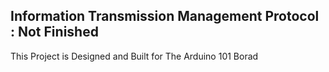 ## Information Transmission Management Protocol : Not Finished
This Project is Designed and Built for The Arduino 101 Borad
